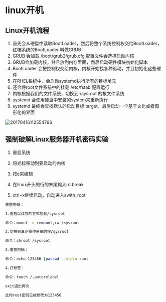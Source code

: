 [//]: # (哈哈我是注释，不会在浏览器中显示。
  Date: 2022-01-18 22:09:13
  LastEditors: gyg
  LastEditTime: 2022-01-18 22:29:07
  FilePath: \test\1_16@linux开机.mm.md
)

# linux开机

## Linux开机流程

1. 首先会从硬盘中读取BootLoader，然后将整个系统控制权交给BootLoader，红帽系统的BootLoader 叫做GRUB
2. GRUB 会加载 /boot/grub2/grub.cfg 配置文件会选择启动内核
3. GRUB会加载内核，并且放到内存里面，然后启动硬件模块初始化脚本
4. BootLoader 会把控制权交给内核，内核开始找各种驱动，并且初始化这些硬件
5. 在RHEL系统中，会启动systemd执行所有的目标单元
6. 还会将root文件系统中的挂载 /etc/fstab 配置运行
7. 内核根据我们的文件系统，切换到 /sysroot 的根文件系统
8. systemd 会使用硬盘中安装的system来重新执行
9. systemd 最终会查找默认的启动目标 target，最后启动一个基于文化或者图形化的界面

![20170416112554766](https://s2.loli.net/2022/01/18/nBKirZRswPGxgL2.jpg)

## 强制破解Linux服务器开机密码实验

1. 重启系统

2. 将光标移动到要启动的内核

3. 按e来编辑

4. 在linux开头的行的末尾输入rd.break

5. ctrl+x继续启动，自动进入swith_root

```bash
重置密码：

1.重启以读写的方式挂载/sysroot

命令：mount -o remount,rw /sysroot

2.切换到真正操作系统的根/sysroot

命令：chroot /sysroot

3.重置密码：

命令：echo 123456 |passwd --stdin root

4.打标签：

命令：touch /.autorelabel

exit退出两次

此时root密码已被修改为123456
```